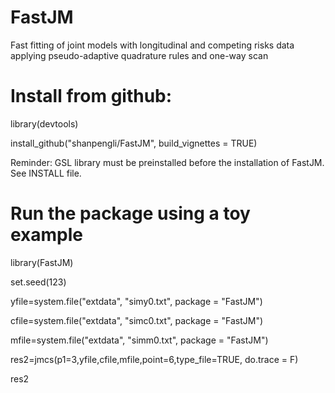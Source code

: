 # FastJM
Fast fitting of joint models with longitudinal and competing risks data applying pseudo-adaptive quadrature rules and one-way scan

# Install from github:
library(devtools)

install_github("shanpengli/FastJM", build_vignettes = TRUE)

Reminder: GSL library must be preinstalled before the installation of FastJM. See INSTALL file.

# Run the package using a toy example
library(FastJM)

set.seed(123)

yfile=system.file("extdata", "simy0.txt", package = "FastJM")

cfile=system.file("extdata", "simc0.txt", package = "FastJM")

mfile=system.file("extdata", "simm0.txt", package = "FastJM")

res2=jmcs(p1=3,yfile,cfile,mfile,point=6,type_file=TRUE, do.trace = F)

res2
